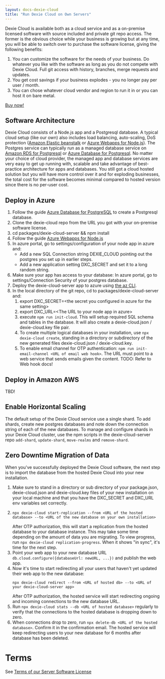 ```yaml
---
layout: docs-dexie-cloud
title: "Run Dexie Cloud on Own Servers"
---
```


Dexie Cloud is available both as a cloud service and as a on-premise licensed software with source included and private git repo access. The former is the obvious choice while your business is growing but at any time, you will be able to switch over to purchase the software license, giving the following benefits:

1. You can customize the software for the needs of your business. Do whatever you like with the software as long as you do not compete with Dexie Cloud. Full git access with history, branches, merge requests and updates.
2. You get cost savings if your business explodes - you no longer pay per user / month.
3. You can chose whatever cloud vendor and region to run it in or you can host it on bare metal.

<a class='btn btn-success' href='/cloud/purchase/server-software' role='button'>Buy now!</a>

## Software Architecture

Dexie Cloud consists of a Node.js app and a Postgresql database. A typical cloud setup (like our own) also includes load balancing, auto-scaling, DoS protection ([Amazon Elastic beanstalk](https://aws.amazon.com/elasticbeanstalk/) or [Azure Webapps for Node.js](docs.microsoft.com/en-us/azure/app-service/quickstart-nodejs)). The Postgres service can typically run as a managed database service on [Amazon RDS for Postgresql](https://aws.amazon.com/rds/postgresql/) or [Azure Database for Postgresql](https://azure.microsoft.com/en-us/services/postgresql/). No matter your choice of cloud provider, the managed app and database services are very easy to get up running with, scalable and take advantage of best-practice architecture for apps and databases. You still got a cloud hosted solution but you will have more control over it and for exploding businesses, the total cost for the software becomes minimal compared to hosted version since there is no per-user cost.

## Deploy in Azure

1. Follow the guide [Azure Database for PostgreSQL](https://azure.microsoft.com/en-us/services/postgresql/) to create a Postgresql database.
2. Clone the dexie-cloud repo from the URL you got with your on-premise software license.
3. cd packages/dexie-cloud-server && npm install
4. Follow the guide [Azure Webapps for Node.js](docs.microsoft.com/en-us/azure/app-service/quickstart-nodejs)
5. In azure portal, go to settings/configuration of your node app in azure and:
   - Add a new SQL Connection string DEXIE_CLOUD pointing out the postgres you set up in earlier steps.
   - Add a new application setting DXC_SECRET and set it to a long random string.
6. Make sure your app has access to your database: In azure portal, go to settings/Connection Security of your postgres database.
7. Deploy the dexie-cloud-server app to azure using [the az CLI](https://docs.microsoft.com/en-us/azure/developer/javascript/tutorial-vscode-azure-cli-node-01).
8. In the local directory of the git repo, cd to packages/dexie-cloud-server and:
   1. export DXC_SECRET=&lt;the secret you configured in azure for the same setting&gt;
   2. export DXC_URL=&lt;The URL to your node app in azure&gt;
   3. execute `npm run init-cloud`. This will setup required SQL schema and tables in the database.
      It will also create a dexie-cloud.json / dexie-cloud.key file pair.
   4. To create multiple logical databases in your installation, use `npx dexie-cloud create`, standing in a directory or
      subdirectory of the new generated files dexie-cloud.json / dexie-cloud.key.
   5. To enable email channel for OTP authentication: `npm run init-email-channel <URL of email web hook>`.
      The URL must point to a web service that sends emails given the content. TODO: Refer to Web hook docs!

## Deploy in Amazon AWS

TBD!

## Enable Horizontal Scaling

The default setup of the Dexie Cloud service use a single shard. To add shards, create new postgres databases and note down the
connection string of each of the new databases. To manage and configure shards in your Dexie Cloud cluster, use the npm scripts in the dexie-cloud-server repo `add-shard`, `update-shard`, `move-realms` and `remove-shard`.

## Zero Downtime Migration of Data

When you've successfully deployed the Dexie Cloud software, the next step is to import the database from the hosted Dexie Cloud into your new installation.

1. Make sure to stand in a directory or sub directory of your package.json, dexie-cloud.json and dexie-cloud.key files of your new installation on your local machine and that you have the DXC_SECRET and DXC_URL env variables set correctly.
2. ```
   npx dexie-cloud start-replication --from <URL of the hosted database> --to <URL of the new database on your own installation>
   ```
   After OTP authorization, this will start a replication from the hosted database to your database instance. This may take some time depending on the amount of data you are migrating. To view progress, run `npx dexie-cloud replication-progress`. When it shows "in sync", it's time for the next step.
3. Point your web app to your new database URL `db.cloud.configure({databaseUrl: newURL, ...})` and publish the web app.
4. Now it's time to start redirecting all your users that haven't yet updated their web app to the new database:
   ```
   npx dexie-cloud redirect --from <URL of hosted db> --to <URL of your dexie-cloud-server app>
   ```
   After OTP authorization, the hosted service will start redirecting ongoing and incoming connections to the new database URL.
5. Run `npx dexie-cloud stats --db <URL of hosted database>` regularly to verify that the connections to the hosted database is dropping down to zero.
6. When connections drop to zero, run `npx delete-db <URL of the hosted database>`. Confirm it in the confirmation email. The hosted service will keep redirecting users to your new database for 6 months after database has been deleted.

# Terms

See [Terms of our Server Software License](/cloud/server-software-license-terms)
